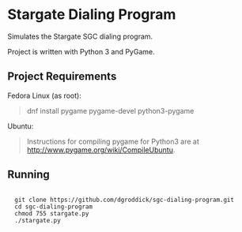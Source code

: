 Stargate Dialing Program
========================

Simulates the Stargate SGC dialing program.

Project is written with Python 3 and PyGame.


Project Requirements
---------------------

Fedora Linux (as root):
> dnf install pygame pygame-devel python3-pygame

Ubuntu:
> Instructions for compiling pygame for Python3 are at http://www.pygame.org/wiki/CompileUbuntu.


Running
---------

<pre><code>
  git clone https://github.com/dgroddick/sgc-dialing-program.git
  cd sgc-dialing-program
  chmod 755 stargate.py
  ./stargate.py
</code></pre>
